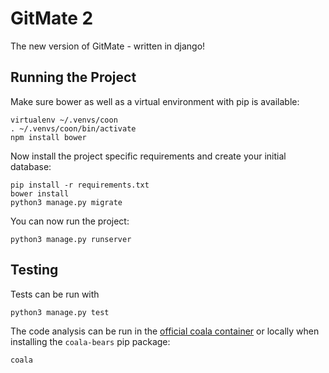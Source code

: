 GitMate 2
=========

The new version of GitMate - written in django!

Running the Project
-------------------

Make sure bower as well as a virtual environment with pip is available:

```
virtualenv ~/.venvs/coon
. ~/.venvs/coon/bin/activate
npm install bower
```

Now install the project specific requirements and create your initial database:

```
pip install -r requirements.txt
bower install
python3 manage.py migrate
```

You can now run the project:

```
python3 manage.py runserver
```

Testing
-------

Tests can be run with

```
python3 manage.py test
```

The code analysis can be run in the
[official coala container](http://docs.coala.io/en/latest/Users/Docker_Image.html)
or locally when installing the ``coala-bears`` pip package:

```
coala
```
